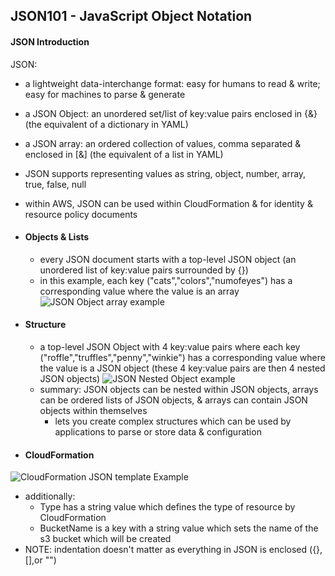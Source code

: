 ## JSON101 - JavaScript Object Notation ##

#### JSON Introduction ####
JSON:
* a lightweight data-interchange format: easy for humans to read & write; easy for machines to parse & generate 
* a JSON Object: an unordered set/list of key:value pairs enclosed in {&} (the equivalent of a dictionary in YAML)
* a JSON array: an ordered collection of values, comma separated & enclosed in [&] (the equivalent of a list in YAML)
* JSON supports representing values as string, object, number, array, true, false, null
* within AWS, JSON can be used within CloudFormation & for identity & resource policy documents

* #### Objects & Lists ####
  * every JSON document starts with a top-level JSON object (an unordered list of key:value pairs surrounded by {})
  * in this example, each key ("cats","colors","numofeyes") has a corresponding value where the value is an array
![JSON Object array example](https://i.postimg.cc/bNpyTqG3/image.png)
* #### Structure ####
  * a top-level JSON Object with 4 key:value pairs where each key ("roffle","truffles","penny","winkie") has a corresponding value where the value is a JSON object (these 4 key:value pairs are then 4 nested JSON objects)
![JSON Nested Object example](https://i.postimg.cc/MKnnRWgN/image.png)
  * summary: JSON objects can be nested within JSON objects, arrays can be ordered lists of JSON objects, & arrays can contain JSON objects within themselves
    * lets you create complex structures which can be used by applications to parse or store data & configuration
* #### CloudFormation ####
![CloudFormation JSON template Example](https://i.postimg.cc/GtQZz89R/image.png)
  * additionally:
    * Type has a string value which defines the type of resource by CloudFormation
    * BucketName is a key with a string value which sets the name of the s3 bucket which will be created
  * NOTE: indentation doesn't matter as everything in JSON is enclosed ({},[],or "")
